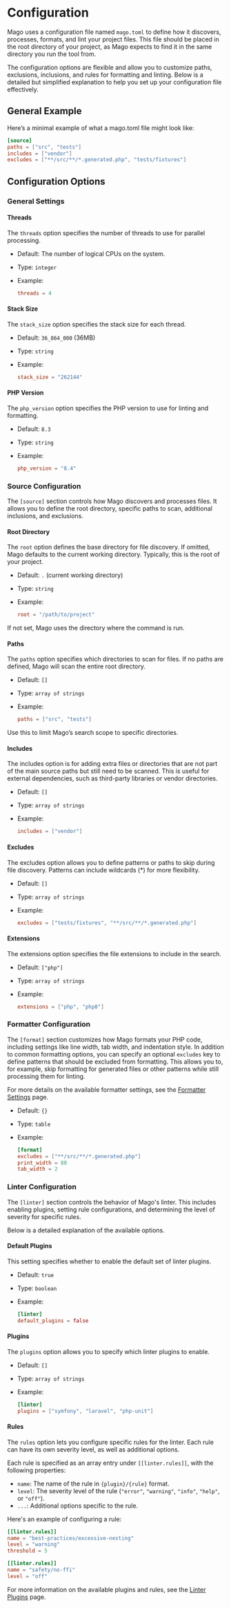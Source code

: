 # Configuration

Mago uses a configuration file named `mago.toml` to define how it discovers, processes, formats,
and lint your project files. This file should be placed in the root directory of your project,
as Mago expects to find it in the same directory you run the tool from.

The configuration options are flexible and allow you to customize paths, exclusions, inclusions,
and rules for formatting and linting.
Below is a detailed but simplified explanation to help you set up your configuration file effectively.

## General Example

Here’s a minimal example of what a mago.toml file might look like:

```toml
[source]
paths = ["src", "tests"]
includes = ["vendor"]
excludes = ["**/src/**/*.generated.php", "tests/fixtures"]
```

## Configuration Options

### General Settings

#### Threads

The `threads` option specifies the number of threads to use for parallel processing.

- Default: The number of logical CPUs on the system.
- Type: `integer`
- Example:

  ```toml
  threads = 4
  ```

#### Stack Size

The `stack_size` option specifies the stack size for each thread.

- Default: `36_864_000` (36MB)
- Type: `string`
- Example:

  ```toml
  stack_size = "262144"
  ```

#### PHP Version

The `php_version` option specifies the PHP version to use for linting and formatting.

- Default: `8.3`
- Type: `string`
- Example:

  ```toml
  php_version = "8.4"
  ```

### Source Configuration

The `[source]` section controls how Mago discovers and processes files. It allows you to define the root directory,
specific paths to scan, additional inclusions, and exclusions.

#### Root Directory

The `root` option defines the base directory for file discovery. If omitted, Mago defaults to the current working directory.
Typically, this is the root of your project.

- Default: `.` (current working directory)
- Type: `string`
- Example:

  ```toml
  root = "/path/to/project"
  ```

If not set, Mago uses the directory where the command is run.

#### Paths

The `paths` option specifies which directories to scan for files. If no paths are defined, Mago will scan the entire root directory.

- Default: `[]`
- Type: `array of strings`
- Example:

  ```toml
  paths = ["src", "tests"]
  ```

Use this to limit Mago’s search scope to specific directories.

#### Includes

The includes option is for adding extra files or directories that are not part of the main source paths but still need to be scanned. This is useful for external dependencies, such as third-party libraries or vendor directories.

- Default: `[]`
- Type: `array of strings`
- Example:

  ```toml
  includes = ["vendor"]
  ```

#### Excludes

The excludes option allows you to define patterns or paths to skip during file discovery. Patterns can include wildcards (\*) for more flexibility.

- Default: `[]`
- Type: `array of strings`
- Example:

  ```toml
  excludes = ["tests/fixtures", "**/src/**/*.generated.php"]
  ```

#### Extensions

The extensions option specifies the file extensions to include in the search.

- Default: `["php"]`
- Type: `array of strings`
- Example:

  ```toml
  extensions = ["php", "php8"]
  ```

### Formatter Configuration

The `[format]` section customizes how Mago formats your PHP code, including settings like line width, tab width, and indentation style.
In addition to common formatting options, you can specify an optional `excludes` key to define patterns that should be excluded from formatting.
This allows you to, for example, skip formatting for generated files or other patterns while still processing them for linting.

For more details on the available formatter settings, see the [Formatter Settings](/formatter/settings.md) page.

- Default: `{}`
- Type: `table`
- Example:

  ```toml
  [format]
  excludes = ["**/src/**/*.generated.php"]
  print_width = 80
  tab_width = 2
  ```

### Linter Configuration

The `[linter]` section controls the behavior of Mago's linter. This includes enabling plugins,
setting rule configurations, and determining the level of severity for specific rules.

Below is a detailed explanation of the available options.

#### Default Plugins

This setting specifies whether to enable the default set of linter plugins.

- Default: `true`
- Type: `boolean`
- Example:

  ```toml
  [linter]
  default_plugins = false
  ```

#### Plugins

The `plugins` option allows you to specify which linter plugins to enable.

- Default: `[]`
- Type: `array of strings`
- Example:

  ```toml
  [linter]
  plugins = ["symfony", "laravel", "php-unit"]
  ```

#### Rules

The `rules` option lets you configure specific rules for the linter. Each rule can have its own severity level, as well as additional options.

Each rule is specified as an array entry under `[[linter.rules]]`, with the following properties:

- `name`: The name of the rule in `{plugin}/{rule}` format.
- `level`: The severity level of the rule (`"error"`, `"warning"`, `"info"`, `"help"`, or `"off"`).
- `...`: Additional options specific to the rule.

Here's an example of configuring a rule:

```toml
[[linter.rules]]
name = "best-practices/excessive-nesting"
level = "warning"
threshold = 5

[[linter.rules]]
name = "safety/no-ffi"
level = "off"
```

For more information on the available plugins and rules, see the [Linter Plugins](/linter/plugins/) page.
